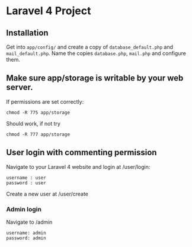 # Laravel 4 Project

## Installation

Get into `app/config/` and create a copy of `database_default.php` and `mail_default.php`.
Name the copies `database.php`, `mail.php` and configure them.

## Make sure app/storage is writable by your web server.

If permissions are set correctly:

    chmod -R 775 app/storage

Should work, if not try

    chmod -R 777 app/storage


## User login with commenting permission

Navigate to your Laravel 4 website and login at /user/login:

    username : user
    password : user

Create a new user at /user/create

### Admin login

Navigate to /admin

    username: admin
    password: admin
